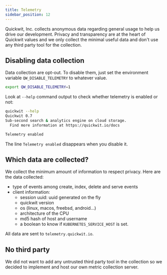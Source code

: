 ```yaml
---
title: Telemetry
sidebar_position: 12
---
```


Quickwit, Inc. collects anonymous data regarding general usage to help us drive our development. Privacy and transparency are at the heart of Quickwit values and we only collect the minimal useful data and don't use any third party tool for the collection.

## Disabling data collection

Data collection are opt-out. To disable them, just set the environment variable `QW_DISABLE_TELEMETRY` to whatever value.

```bash
export QW_DISABLE_TELEMETRY=1
```

Look at `--help` command output to check whether telemetry is enabled or not:
```bash
quickwit --help
Quickwit 0.7
Sub-second search & analytics engine on cloud storage.
  Find more information at https://quickwit.io/docs

Telemetry enabled
```

The line `Telemetry enabled` disappears when you disable it.

## Which data are collected?

We collect the minimum amount of information to respect privacy. Here are the data collected:
- type of events among create, index, delete and serve events
- client information:
  - session uuid: uuid generated on the fly
  - quickwit version
  - os (linux, macos, freebsd, android...)
  - architecture of the CPU
  - md5 hash of host and username
  - a boolean to know if `KUBERNETES_SERVICE_HOST` is set.

All data are sent to `telemetry.quickwit.io`.

## No third party

We did not want to add any untrusted third party tool in the collection so we decided to implement and host our own metric collection server.
